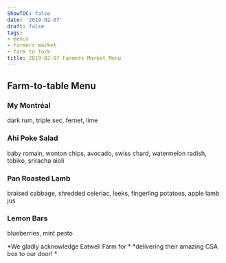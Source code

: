 ```yaml
---
ShowTOC: false
date: '2019-02-07'
draft: false
tags:
- menus
- farmers market
- farm to fork
title: 2019-02-07 Farmers Market Menu
---
```


## Farm\-to\-table Menu

### My Montréal

dark rum, triple sec, fernet, lime

### Ahi Poke Salad

baby romain, wonton chips, avocado, swiss chard,
watermelon radish, tobiko, sriracha aioli

### Pan Roasted Lamb

braised cabbage, shredded celeriac, leeks,
fingerling potatoes, apple lamb jus

### Lemon Bars

blueberries, mint pesto


*We gladly acknowledge Eatwell Farm for *
*delivering their amazing CSA box to our door\! *
